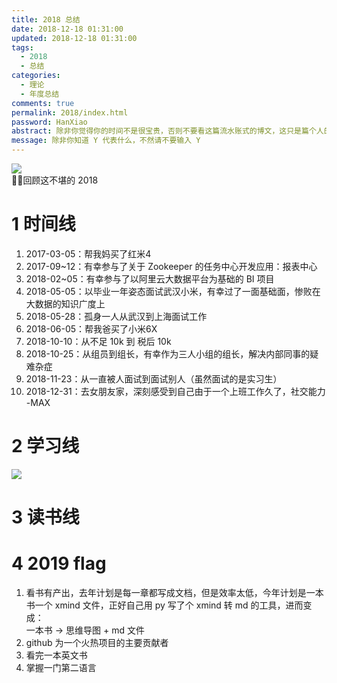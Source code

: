 ```yaml
---
title: 2018 总结
date: 2018-12-18 01:31:00
updated: 2018-12-18 01:31:00
tags:
  - 2018
  - 总结
categories: 
  - 理论
  - 年度总结
comments: true
permalink: 2018/index.html  
password: HanXiao
abstract: 除非你觉得你的时间不是很宝贵，否则不要看这篇流水账式的博文，这只是篇个人的工作的学习一个总结而已，没有包含任何的技术细节
message: 除非你知道 Y 代表什么，不然请不要输入 Y
---
```


![][0]  
回顾这不堪的 2018

<!--more-->

# 1 时间线

1. 2017-03-05：帮我妈买了红米4
2. 2017-09~12：有幸参与了关于 Zookeeper 的任务中心开发应用：报表中心
2. 2018-02~05：有幸参与了以阿里云大数据平台为基础的 BI 项目
3. 2018-05-05：以毕业一年姿态面试武汉小米，有幸过了一面基础面，惨败在大数据的知识广度上
4. 2018-05-28：孤身一人从武汉到上海面试工作
5. 2018-06-05：帮我爸买了小米6X
6. 2018-10-10：从不足 10k 到 税后 10k
7. 2018-10-25：从组员到组长，有幸作为三人小组的组长，解决内部同事的疑难杂症
8. 2018-11-23：从一直被人面试到面试别人（虽然面试的是实习生）
9. 2018-12-31：去女朋友家，深刻感受到自己由于一个上班工作久了，社交能力 -MAX

# 2 学习线

![][1]

# 3 读书线

[0]: https://leran2deeplearnjavawebtech.oss-cn-beijing.aliyuncs.com/background/2018-04-06%E9%9D%92%E5%B2%9B.jpg
[1]: https://leran2deeplearnjavawebtech.oss-cn-beijing.aliyuncs.com/somephoto/2018%E5%AD%A6%E4%B9%A0%E7%BA%BF.png

# 4 2019 flag

1. 看书有产出，去年计划是每一章都写成文档，但是效率太低，今年计划是一本书一个 xmind 文件，正好自己用 py 写了个 xmind 转 md 的工具，进而变成：  
一本书 -> 思维导图 + md 文件
2. github 为一个火热项目的主要贡献者
3. 看完一本英文书
4. 掌握一门第二语言